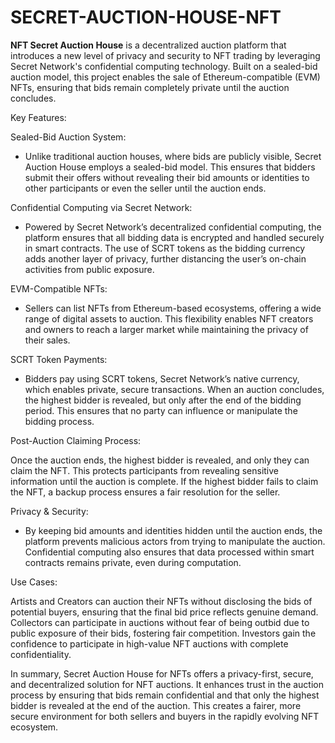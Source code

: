 # SECRET-AUCTION-HOUSE-NFT
**NFT Secret Auction House** is a decentralized auction platform that introduces a new level of privacy and security to NFT trading by leveraging Secret Network's confidential computing technology. Built on a sealed-bid auction model, this project enables the sale of Ethereum-compatible (EVM) NFTs, ensuring that bids remain completely private until the auction concludes.

Key Features:

Sealed-Bid Auction System:

- Unlike traditional auction houses, where bids are publicly visible, Secret Auction House employs a sealed-bid model. This ensures that bidders submit their offers without revealing their bid amounts or identities to other participants or even the seller until the auction ends.

Confidential Computing via Secret Network:

- Powered by Secret Network’s decentralized confidential computing, the platform ensures that all bidding data is encrypted and handled securely in smart contracts. The use of SCRT tokens as the bidding currency adds another layer of privacy, further distancing the user’s on-chain activities from public exposure.

EVM-Compatible NFTs:

- Sellers can list NFTs from Ethereum-based ecosystems, offering a wide range of digital assets to auction. This flexibility enables NFT creators and owners to reach a larger market while maintaining the privacy of their sales.

SCRT Token Payments:

- Bidders pay using SCRT tokens, Secret Network’s native currency, which enables private, secure transactions. When an auction concludes, the highest bidder is revealed, but only after the end of the bidding period. This ensures that no party can influence or manipulate the bidding process.

Post-Auction Claiming Process:

Once the auction ends, the highest bidder is revealed, and only they can claim the NFT. This protects participants from revealing sensitive information until the auction is complete. If the highest bidder fails to claim the NFT, a backup process ensures a fair resolution for the seller.

Privacy & Security:

- By keeping bid amounts and identities hidden until the auction ends, the platform prevents malicious actors from trying to manipulate the auction. Confidential computing also ensures that data processed within smart contracts remains private, even during computation.

Use Cases:

Artists and Creators can auction their NFTs without disclosing the bids of potential buyers, ensuring that the final bid price reflects genuine demand. Collectors can participate in auctions without fear of being outbid due to public exposure of their bids, fostering fair competition. Investors gain the confidence to participate in high-value NFT auctions with complete confidentiality.

In summary, Secret Auction House for NFTs offers a privacy-first, secure, and decentralized solution for NFT auctions. It enhances trust in the auction process by ensuring that bids remain confidential and that only the highest bidder is revealed at the end of the auction. This creates a fairer, more secure environment for both sellers and buyers in the rapidly evolving NFT ecosystem.
